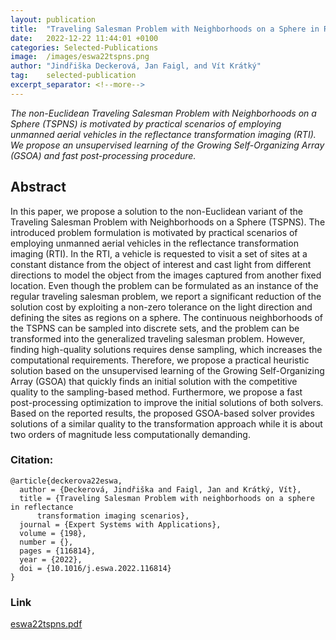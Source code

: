```yaml
---
layout: publication
title:  "Traveling Salesman Problem with Neighborhoods on a Sphere in Reflectance Transformation Imaging Scenarios"
date:   2022-12-22 11:44:01 +0100
categories: Selected-Publications
image:  /images/eswa22tspns.png
author: "Jindřiška Deckerová, Jan Faigl, and Vít Krátký"
tag:    selected-publication
excerpt_separator: <!--more-->
---
```

*The non-Euclidean Traveling Salesman Problem with Neighborhoods on a Sphere (TSPNS) is motivated by practical scenarios of employing unmanned aerial vehicles in the reflectance transformation imaging (RTI). 
We propose an unsupervised learning of the Growing Self-Organizing Array (GSOA) and fast post-processing procedure.*
<!--more-->

## Abstract 
In this paper, we propose a solution to the non-Euclidean variant of the Traveling Salesman Problem with Neighborhoods on a Sphere (TSPNS).
The introduced problem formulation is motivated by practical scenarios of employing unmanned aerial vehicles in the reflectance transformation imaging (RTI). 
In the RTI, a vehicle is requested to visit a set of sites at a constant distance from the object of interest and cast light from different directions to model the object from the images captured from another fixed location.
Even though the problem can be formulated as an instance of the regular traveling salesman problem, we report a significant reduction of the solution cost by exploiting a non-zero tolerance on the light direction and defining the sites as regions on a sphere.
The continuous neighborhoods of the TSPNS can be sampled into discrete sets, and the problem can be transformed into the generalized traveling salesman problem.
However, finding high-quality solutions requires dense sampling, which increases the computational requirements.
Therefore, we propose a practical heuristic solution based on the unsupervised learning of the Growing Self-Organizing Array (GSOA) that quickly finds an initial solution with the competitive quality to the sampling-based method.
Furthermore, we propose a fast post-processing optimization to improve the initial solutions of both solvers.
Based on the reported results, the proposed GSOA-based solver provides solutions of a similar quality to the transformation approach while it is about two orders of magnitude less computationally demanding.


### Citation:
```
@article{deckerova22eswa,
  author = {Deckerová, Jindřiška and Faigl, Jan and Krátký, Vít},
  title = {Traveling Salesman Problem with neighborhoods on a sphere in reflectance 
      transformation imaging scenarios},
  journal = {Expert Systems with Applications},
  volume = {198},
  number = {},
  pages = {116814},
  year = {2022},
  doi = {10.1016/j.eswa.2022.116814}
}
```

### Link
[eswa22tspns.pdf](https://comrob.fel.cvut.cz/papers/eswa22tspns.pdf)

<!-- ![test](/images/tspns.pdf){:class="post-img"} -->
